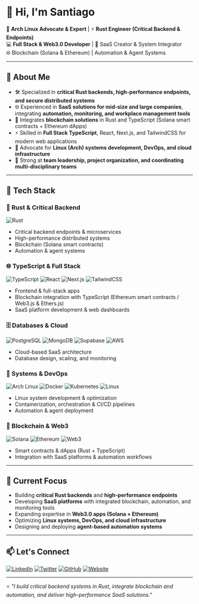 # 👋 Hi, I'm Santiago

🐧 **Arch Linux Advocate & Expert** | ⚡ **Rust Engineer (Critical Backend & Endpoints)**  
💻 **Full Stack & Web3.0 Developer** | 🔧 SaaS Creator & System Integrator  
🌐 Blockchain (Solana & Ethereum) | Automation & Agent Systems  

---

## 🚀 About Me
- 🛠️ Specialized in **critical Rust backends, high-performance endpoints, and secure distributed systems**  
- 🌐 Experienced in **SaaS solutions for mid-size and large companies**, integrating **automation, monitoring, and workplace management tools**  
- 🔗 Integrates **blockchain solutions** in Rust and TypeScript (Solana smart contracts + Ethereum dApps)  
- ⚡ Skilled in **Full Stack TypeScript**, React, Next.js, and TailwindCSS for modern web applications  
- 🐧 Advocate for **Linux (Arch) systems development, DevOps, and cloud infrastructure**  
- 🤝 Strong at **team leadership, project organization, and coordinating multi-disciplinary teams**  

---

## 🔧 Tech Stack

### 🦀 Rust & Critical Backend
![Rust](https://img.shields.io/badge/Rust-000000?logo=rust&logoColor=white)
- Critical backend endpoints & microservices  
- High-performance distributed systems  
- Blockchain (Solana smart contracts)  
- Automation & agent systems  

### 🌐 TypeScript & Full Stack
![TypeScript](https://img.shields.io/badge/TypeScript-3178C6?logo=typescript&logoColor=white)
![React](https://img.shields.io/badge/React-20232A?logo=react&logoColor=61DAFB)
![Next.js](https://img.shields.io/badge/Next.js-000000?logo=next.js&logoColor=white)
![TailwindCSS](https://img.shields.io/badge/TailwindCSS-06B6D4?logo=tailwind-css&logoColor=white)
- Frontend & full-stack apps  
- Blockchain integration with TypeScript (Ethereum smart contracts / Web3.js & Ethers.js)  
- SaaS platform development & web dashboards  

### 🗄️ Databases & Cloud
![PostgreSQL](https://img.shields.io/badge/PostgreSQL-4169E1?logo=postgresql&logoColor=white)
![MongoDB](https://img.shields.io/badge/MongoDB-47A248?logo=mongodb&logoColor=white)
![Supabase](https://img.shields.io/badge/Supabase-3ECF8E?logo=supabase&logoColor=white)
![AWS](https://img.shields.io/badge/AWS-232F3E?logo=amazon-aws&logoColor=white)
- Cloud-based SaaS architecture  
- Database design, scaling, and monitoring  

### 🐧 Systems & DevOps
![Arch Linux](https://img.shields.io/badge/Arch_Linux-1793D1?logo=arch-linux&logoColor=white)
![Docker](https://img.shields.io/badge/Docker-2496ED?logo=docker&logoColor=white)
![Kubernetes](https://img.shields.io/badge/Kubernetes-326CE5?logo=kubernetes&logoColor=white)
![Linux](https://img.shields.io/badge/Linux-FCC624?logo=linux&logoColor=black)
- Linux system development & optimization  
- Containerization, orchestration & CI/CD pipelines  
- Automation & agent deployment  

### 🔗 Blockchain & Web3
![Solana](https://img.shields.io/badge/Solana-9945FF?logo=solana&logoColor=white)
![Ethereum](https://img.shields.io/badge/Ethereum-3C3C3D?logo=ethereum&logoColor=white)
![Web3](https://img.shields.io/badge/Web3-121D33?logo=web3.js&logoColor=white)
- Smart contracts & dApps (Rust + TypeScript)  
- Integration with SaaS platforms & automation workflows  

---

## 🌱 Current Focus
- Building **critical Rust backends** and **high-performance endpoints**  
- Developing **SaaS platforms** with integrated blockchain, automation, and monitoring tools  
- Expanding expertise in **Web3.0 apps (Solana + Ethereum)**  
- Optimizing **Linux systems, DevOps, and cloud infrastructure**  
- Designing and deploying **agent-based automation systems**  

---

## 📫 Let's Connect
[![LinkedIn](https://img.shields.io/badge/LinkedIn-0A66C2?logo=linkedin&logoColor=white)](#)
[![Twitter](https://img.shields.io/badge/Twitter-1DA1F2?logo=twitter&logoColor=white)](#)
[![GitHub](https://img.shields.io/badge/GitHub-181717?logo=github&logoColor=white)](https://github.com/tuusuario)
[![Website](https://img.shields.io/badge/Website-000000?logo=About.me&logoColor=white)](#)

---

⭐ *"I build critical backend systems in Rust, integrate blockchain and automation, and deliver high-performance SaaS solutions."*

